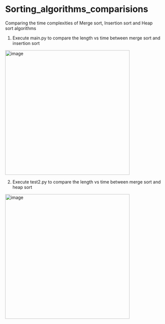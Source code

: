 # Sorting_algorithms_comparisions
Comparing the time complexities of Merge sort, Insertion sort and Heap sort algorithms
1. Execute main.py to compare the length vs time between merge sort and insertion sort
<img width="400" alt="image" src="https://user-images.githubusercontent.com/132793649/236652461-6a856549-cb08-461d-8596-5987b8fee1cf.png">

2. Execute test2.py to compare the length vs time between merge sort and heap sort
<img width="400" alt="image" src="https://user-images.githubusercontent.com/132793649/236652509-dc4a6332-144d-46fe-a391-30d34acb2e73.png">


